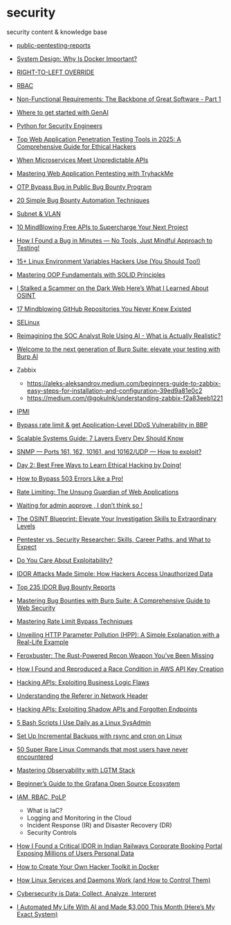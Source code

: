 # security

security content &amp; knowledge base

- [public-pentesting-reports](https://github.com/juliocesarfort/public-pentesting-reports/tree/master)

- [System Design: Why Is Docker Important?](./images/System%20Design_%20Why%20Is%20Docker%20Important.jpg)

- [RIGHT-TO-LEFT OVERRIDE](./description/RLO.md)

- [RBAC](https://dev.to/zuplo/how-rbac-improves-api-permission-management-2cbn)

- [Non-Functional Requirements: The Backbone of Great Software - Part 1](https://blog.bytebytego.com/p/non-functional-requirements-the-backbone)

- [Where to get started with GenAI](https://blog.bytebytego.com/p/where-to-get-started-with-genai)

- [Python for Security Engineers](https://infosecwriteups.com/python-for-security-engineers-61c2cd991ab4)

- [Top Web Application Penetration Testing Tools in 2025: A Comprehensive Guide for Ethical Hackers](https://medium.verylazytech.com/top-web-application-penetration-testing-tools-in-2025-a-comprehensive-guide-for-ethical-hackers-863c0640baab)

- [When Microservices Meet Unpredictable APIs](https://medium.com/@antonellosemeraro/when-microservices-meet-unpredictable-apis-82a603f6cb8b)

- [Mastering Web Application Pentesting with TryhackMe](https://infosecwriteups.com/mastering-web-application-pentesting-with-tryhackme-24257ef182c5)

- [OTP Bypass Bug in Public Bug Bounty Program](https://infosecwriteups.com/otp-bypass-bug-in-public-bug-bounty-program-5554eafc18ab)

- [20 Simple Bug Bounty Automation Techniques](https://osintteam.blog/cyber20-simple-bug-bounty-automation-techniques-b850db32591c)

- [Subnet & VLAN](./description/subnet-and-vlan.md)

- [10 MindBlowing Free APIs to Supercharge Your Next Project](https://medium.com/pythoneers/10-mindblowing-free-apis-to-supercharge-your-next-project-8edd34df6254)

- [How I Found a Bug in Minutes — No Tools, Just Mindful Approach to Testing!](https://strangerwhite.medium.com/how-i-found-a-bug-in-minutes-no-tools-just-mindful-approach-to-testing-0dd034ff8ab9)

- [15+ Linux Environment Variables Hackers Use (You Should Too!)](https://medium.verylazytech.com/15-linux-environment-variables-hackers-use-you-should-too-f4b9397098dd)

- [Mastering OOP Fundamentals with SOLID Principles](https://blog.bytebytego.com/p/mastering-oop-fundamentals-with-solid)

- [I Stalked a Scammer on the Dark Web Here’s What I Learned About OSINT](https://infosecwriteups.com/i-stalked-a-scammer-on-the-dark-web-heres-what-i-learned-about-osint-18675de8ce82)

- [17 Mindblowing GitHub Repositories You Never Knew Existed](https://medium.com/pythoneers/17-mindblowing-github-repositories-you-never-knew-existed-6f0fa548976d)

- [SELinux](https://github.com/SomnathRangrej/security/blob/main/selinux.md)

- [Reimagining the SOC Analyst Role Using AI - What is Actually Realistic?](https://www.cyberseccafe.com/p/reimagining-the-soc-analyst-role)

- [Welcome to the next generation of Burp Suite: elevate your testing with Burp AI](https://portswigger.net/blog/welcome-to-the-next-generation-of-burp-suite-elevate-your-testing-with-burp-ai)

- Zabbix
  - https://aleks-aleksandrov.medium.com/beginners-guide-to-zabbix-easy-steps-for-installation-and-configuration-39ed9a81e0c2
  - https://medium.com/@gokulnk/understanding-zabbix-f2a83eeb1221

- [IPMI](https://github.com/SomnathRangrej/security/blob/main/description/ipmi.md)

- [Bypass rate limit & get Application-Level DDoS Vulnerability in BBP](https://frostyxsec.medium.com/bypass-no-rate-limit-get-application-level-ddos-vulnerability-bb4bae99f3a4)

- [Scalable Systems Guide: 7 Layers Every Dev Should Know](https://qubytes.substack.com/p/scalable-systems-guide-7-layers-every)

- [SNMP — Ports 161, 162, 10161, and 10162/UDP — How to exploit?](https://medium.verylazytech.com/snmp-ports-161-162-10161-and-10162-udp-how-to-exploit-a9044f1eeb72)

- [Day 2: Best Free Ways to Learn Ethical Hacking by Doing!](https://medium.com/@omkumar.coder/day-2-best-free-ways-to-learn-ethical-hacking-by-doing-d59617552336)

- [How to Bypass 503 Errors Like a Pro! ](https://medium.com/@gouravrathod8788/how-to-bypass-503-errors-like-a-pro-10f0c110a162)

- [Rate Limiting: The Unsung Guardian of Web Applications](https://medium.com/@sachinpv2004/%EF%B8%8F-rate-limiting-the-unsung-guardian-of-web-applications-37a52a96a320)

- [Waiting for admin approve , I don’t think so !](https://medium.com/@abdallahehab_31039/waiting-for-admin-approve-i-dont-think-so-195a042f913e)

- [The OSINT Blueprint: Elevate Your Investigation Skills to Extraordinary Levels](https://4swolf.medium.com/the-osint-blueprint-elevate-your-investigation-skills-to-extraordinary-levels-0e7f7c832b9d)

- [Pentester vs. Security Researcher: Skills, Career Paths, and What to Expect](https://pentesterlab.com/blog/pentester-vs-security-researcher-career-paths)

- [Do You Care About Exploitability?](https://pentesterlab.com/blog/do-you-care-about-exploitability)

- [IDOR Attacks Made Simple: How Hackers Access Unauthorized Data](https://infosecwriteups.com/idor-attacks-made-simple-how-hackers-access-unauthorized-data-ca1158d18190)

- [Top 235 IDOR Bug Bounty Reports](https://aimasterprompt.medium.com/top-235-idor-bug-bounty-reports-e00c8061fe28)

- [Mastering Bug Bounties with Burp Suite: A Comprehensive Guide to Web Security](https://medium.com/@benjaminmillerdev/mastering-bug-bounties-with-burp-suite-a-comprehensive-guide-to-web-security-bb63a03e6511)

- [Mastering Rate Limit Bypass Techniques](https://infosecwriteups.com/mastering-rate-limit-bypass-techniques-fff9499b0f42)

- [Unveiling HTTP Parameter Pollution (HPP): A Simple Explanation with a Real-Life Example](https://medium.com/@natarajanck2/unveiling-http-parameter-pollution-hpp-a-simple-explanation-with-a-real-life-example-422dfcac7895)

- [Feroxbuster: The Rust-Powered Recon Weapon You’ve Been Missing](https://chintalatarakaram.medium.com/feroxbuster-the-rust-powered-recon-weapon-youve-been-missing-3abed642c0ae)

- [How I Found and Reproduced a Race Condition in AWS API Key Creation](https://medium.com/@venkigvs123/how-i-found-and-reproduced-a-race-condition-in-aws-api-key-creation-95dbc5f37c90)

- [Hacking APIs: Exploiting Business Logic Flaws](https://iaraoz.medium.com/hacking-apis-exploiting-business-logic-flaws-c40872ce5600)

- [Understanding the Referer in Network Header](https://medium.com/@natarajanck2/understanding-the-referer-in-network-header-c1a675406014)

- [Hacking APIs: Exploiting Shadow APIs and Forgotten Endpoints](https://iaraoz.medium.com/hacking-apis-exploiting-shadow-apis-and-forgotten-endpoints-9930c78e7c2d)

- [5 Bash Scripts I Use Daily as a Linux SysAdmin](https://www.tecmint.com/bash-scripts-linux-sysadmin/)

- [Set Up Incremental Backups with rsync and cron on Linux](https://www.tecmint.com/linux-rsync-incremental-backup-cron/)

- [50 Super Rare Linux Commands that most users have never encountered](https://medium.com/technology-com/50-super-rare-linux-commands-that-most-users-have-never-encountered-04e84717cf3e)

- [Mastering Observability with LGTM Stack](https://blog.prateekjain.dev/mastering-observability-with-grafanas-lgtm-stack-e3b0e0a0e89b)

- [Beginner’s Guide to the Grafana Open Source Ecosystem](https://blog.prateekjain.dev/beginners-guide-to-the-grafana-open-source-ecosystem-433926713dfe)

- [IAM, RBAC, PoLP](https://www.cyberseccafe.com/p/cloud-security-fundamentals-iam-rbac)
  - What is IaC?
  - Logging and Monitoring in the Cloud
  - Incident Response (IR) and Disaster Recovery (DR)
  - Security Controls

- [How I Found a Critical IDOR in Indian Railways Corporate Booking Portal Exposing Millions of Users Personal Data](https://infosecwriteups.com/how-i-found-a-critical-idor-in-indian-railways-corporate-booking-portal-exposing-millions-of-users-41fdd2145efe)

- [How to Create Your Own Hacker Toolkit in Docker](https://infosecwriteups.com/how-to-create-your-own-hacker-toolkit-in-docker-606723dbd8ac)

- [How Linux Services and Daemons Work (and How to Control Them)](https://www.tecmint.com/linux-services-and-daemons/)

- [Cybersecurity is Data: Collect, Analyze, Interpret](https://www.cyberseccafe.com/p/cybersecurity-is-data-collect-analyze)

- [I Automated My Life With AI and Made $3,000 This Month (Here’s My Exact System)](https://learnaitoprofit.com/i-automated-my-life-with-ai-and-made-3-000-this-month-heres-my-exact-system-5ce469a4ebf3)
